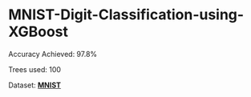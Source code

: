 # MNIST-Digit-Classification-using-XGBoost

<p>Accuracy Achieved: 97.8%</p>

<p>Trees used: 100</p>

Dataset: **[MNIST](https://www.openml.org/search?type=data&sort=runs&id=554)**

